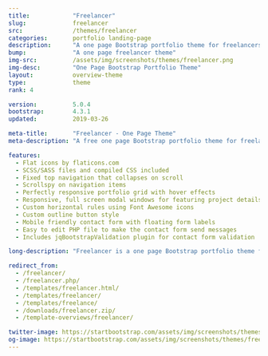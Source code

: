 ```yaml
---
title:            "Freelancer"
slug:             freelancer
src:              /themes/freelancer
categories:       portfolio landing-page
description:      "A one page Bootstrap portfolio theme for freelancers featuring a custom portfolio grid"
bump:             "A one page freelancer theme"
img-src:          /assets/img/screenshots/themes/freelancer.png
img-desc:         "One Page Bootstrap Portfolio Theme"
layout:           overview-theme
type:             theme
rank: 4

version:          5.0.4
bootstrap:        4.3.1
updated:          2019-03-26

meta-title:       "Freelancer - One Page Theme"
meta-description: "A free one page Bootstrap portfolio theme for freelancers. All Start Bootstrap templates are free to download and open source."

features:
  - Flat icons by flaticons.com
  - SCSS/SASS files and compiled CSS included
  - Fixed top navigation that collapses on scroll
  - Scrollspy on navigation items
  - Perfectly responsive portfolio grid with hover effects
  - Responsive, full screen modal windows for featuring project details
  - Custom horizontal rules using Font Awesome icons
  - Custom outline button style
  - Mobile friendly contact form with floating form labels
  - Easy to edit PHP file to make the contact form send messages
  - Includes jqBootstrapValidation plugin for contact form validation

long-description: "Freelancer is a one page Bootstrap portfolio theme for freelancers."

redirect_from:
  - /freelancer/
  - /freelancer.php/
  - /templates/freelancer.html/
  - /templates/freelancer/
  - /templates/freelance/
  - /downloads/freelancer.zip/
  - /template-overviews/freelancer/

twitter-image: https://startbootstrap.com/assets/img/screenshots/themes/twitter/freelancer.png
og-image: https://startbootstrap.com/assets/img/screenshots/themes/freelancer.png
---
```

